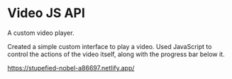 # Video JS API
 A custom video player.
 
 Created a simple custom interface to play a video. Used JavaScript to control the actions of the video itself, along with the progress bar below it. 
 
 https://stupefied-nobel-a86697.netlify.app/
